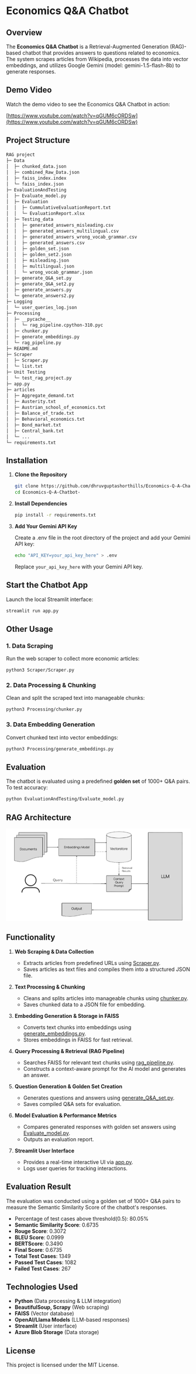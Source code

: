 # Economics Q&A Chatbot

## Overview

The **Economics Q&A Chatbot**  is a Retrieval-Augmented Generation (RAG)-based chatbot that provides answers to questions related to economics. The system scrapes articles from Wikipedia, processes the data into vector embeddings, and utilizes Google Gemini (model: gemini-1.5-flash-8b) to generate responses.

## Demo Video

Watch the demo video to see the Economics Q&A Chatbot in action:

[https://www.youtube.com/watch?v=qGUM6cORDSw](https://www.youtube.com/watch?v=qGUM6cORDSw)

## Project Structure

```
RAG project
├─ Data
│  ├─ chunked_data.json
│  ├─ combined_Raw_Data.json
│  ├─ faiss_index.index
│  └─ faiss_index.json
├─ EvaluationAndTesting
│  ├─ Evaluate_model.py
│  ├─ Evaluation
│  │  ├─ CummulativeEvaluationReport.txt
│  │  └─ EvaluationReport.xlsx
│  ├─ Testing_data
│  │  ├─ generated_answers_misleading.csv
│  │  ├─ generated_answers_multilingual.csv
│  │  ├─ generated_answers_wrong_vocab_grammar.csv
│  │  ├─ generated_answers.csv
│  │  ├─ golden_set.json
│  │  ├─ golden_set2.json
│  │  ├─ misleading.json
│  │  ├─ multilingual.json
│  │  └─ wrong_vocab_grammar.json
│  ├─ generate_Q&A_set.py
│  ├─ generate_Q&A_set2.py
│  ├─ generate_answers.py
│  └─ generate_answers2.py
├─ Logging
│  └─ user_queries_log.json
├─ Processing
│  ├─ __pycache__
│  │  └─ rag_pipeline.cpython-310.pyc
│  ├─ chunker.py
│  ├─ generate_embeddings.py
│  └─ rag_pipeline.py
├─ README.md
├─ Scraper
│  ├─ Scraper.py
│  └─ list.txt
├─ Unit Testing
│  └─ test_rag_project.py
├─ app.py
├─ articles
│  ├─ Aggregate_demand.txt
│  ├─ Austerity.txt
│  ├─ Austrian_school_of_economics.txt
│  ├─ Balance_of_trade.txt
│  ├─ Behavioral_economics.txt
│  ├─ Bond_market.txt
│  ├─ Central_bank.txt
│  └─ ...
└─ requirements.txt
```

## Installation

1. **Clone the Repository**

   ```bash
   git clone https://github.com/dhruvguptashorthills/Economics-Q-A-Chatbot-.git
   cd Economics-Q-A-Chatbot-
   ```

2. **Install Dependencies**

   ```bash
   pip install -r requirements.txt
   ```

3. **Add Your Gemini API Key**

   Create a .env file in the root directory of the project and add your Gemini API key:

   ```bash
   echo "API_KEY=your_api_key_here" > .env
   ```

   Replace `your_api_key_here` with your Gemini API key.

## Start the Chatbot App

Launch the local Streamlit interface:

```bash
streamlit run app.py
```

## Other Usage

### 1. Data Scraping

Run the web scraper to collect more economic articles:

```bash
python3 Scraper/Scraper.py 
```

### 2. Data Processing & Chunking

Clean and split the scraped text into manageable chunks:

```bash
python3 Processing/chunker.py
```

### 3. Data Embedding Generation

Convert chunked text into vector embeddings:

```bash
python3 Processing/generate_embeddings.py
```

## Evaluation

The chatbot is evaluated using a predefined **golden set** of 1000+ Q&A pairs. To test accuracy:

```bash
python EvaluationAndTesting/Evaluate_model.py
```

## RAG Architecture

![Image](RAG_Architecture.png)

## Functionality

1. **Web Scraping & Data Collection**

   - Extracts articles from predefined URLs using [Scraper.py](https://github.com/dhruvguptashorthills/Economics-Q-A-Chatbot-/blob/main/Scraper/Scraper.py).
   - Saves articles as text files and compiles them into a structured JSON file.

2. **Text Processing & Chunking**

   - Cleans and splits articles into manageable chunks using [chunker.py](https://github.com/dhruvguptashorthills/Economics-Q-A-Chatbot-/blob/main/Processing/chunker.py).
   - Saves chunked data to a JSON file for embedding.

3. **Embedding Generation & Storage in FAISS**

   - Converts text chunks into embeddings using [generate\_embeddings.py](https://github.com/dhruvguptashorthills/Economics-Q-A-Chatbot-/blob/main/Processing/generate_embeddings.py).
   - Stores embeddings in FAISS for fast retrieval.

4. **Query Processing & Retrieval (RAG Pipeline)**

   - Searches FAISS for relevant text chunks using [rag\_pipeline.py](https://github.com/dhruvguptashorthills/Economics-Q-A-Chatbot-/blob/main/Processing/rag_pipeline.py).
   - Constructs a context-aware prompt for the AI model and generates an answer.

5. **Question Generation & Golden Set Creation**

   - Generates questions and answers using [generate\_Q&A\_set.py](https://github.com/dhruvguptashorthills/Economics-Q-A-Chatbot-/blob/main/EvaluationAndTesting/generate_Q%26A_set.py).
   - Saves compiled Q&A sets for evaluation.

6. **Model Evaluation & Performance Metrics**

   - Compares generated responses with golden set answers using [Evaluate\_model.py](https://github.com/dhruvguptashorthills/Economics-Q-A-Chatbot-/blob/main/EvaluationAndTesting/Evaluate_model.py).
   - Outputs an evaluation report.

7. **Streamlit User Interface**

   - Provides a real-time interactive UI via [app.py](https://github.com/dhruvguptashorthills/Economics-Q-A-Chatbot-/blob/main/app.py).
   - Logs user queries for tracking interactions.

## Evaluation Result

The evaluation was conducted using a golden set of 1000+ Q&A pairs to measure the Semantic Similarity Score of the chatbot's responses.

   - Percentage of test cases above threshold(0.5): 80.05%
   - **Semantic Similarity Score**: 0.6735
   - **Rouge Score**: 0.3072
   - **BLEU Score**: 0.0999
   - **BERTScore**: 0.3490
   - **Final Score**: 0.6735
   - **Total Test Cases**: 1349
   - **Passed Test Cases**: 1082
   - **Failed Test Cases**: 267

## Technologies Used

- **Python** (Data processing & LLM integration)
- **BeautifulSoup, Scrapy** (Web scraping)
- **FAISS** (Vector database)
- **OpenAI/Llama Models** (LLM-based responses)
- **Streamlit** (User interface)
- **Azure Blob Storage** (Data storage)

## License

This project is licensed under the MIT License.
